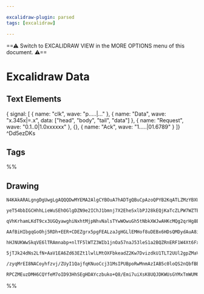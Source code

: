 ```yaml
---

excalidraw-plugin: parsed
tags: [excalidraw]

---
```

==⚠  Switch to EXCALIDRAW VIEW in the MORE OPTIONS menu of this document. ⚠==


# Excalidraw Data
## Text Elements
{ signal: [
  { name: "clk",         wave: "p.....|..." },
  { name: "Data",        wave: "x.345x|=.x", data: ["head", "body", "tail", "data"] },
  { name: "Request",     wave: "0.1..0|1.0xxxxxx" },
  {},
  { name: "Ack", wave: "1.....|01.6789" }
]} ^Dd5ezDKs

## Tags
%%
## Drawing
```compressed-json
N4KAkARALgngDgUwgLgAQQQDwMYEMA2AlgCYBOuA7hADTgQBuCpAzoQPYB2KqATLZMzYBXUtiRoIACyhQ4zZAHoFAc0JRJQgEYA6bGwC2CgF7N6hbEcK4OCtptbErHALRY8RMpWdx8Q1TdIEfARcZgRmBShcZQUebTiATmcARho6IIR9BA4oZm4AbXAwUDBSiBJuCAARYgBWBCMqgGk8/jLYREqoLCg00shMbmcAZgAGBO0ADgB2YcmAFh5pydr5

yeT54bbIGCHhhLieWuSEhOGlgDZN9e2IChJ1bmnj7X2EheSxlbPJ28kEQjKaTcZLPW7WZTBbijW7MKCkNgAawQAGE2Pg2KRKgBiZIIPF4vplTS4bCI5QIoQcYhojFYiTw6zMOC4QI5ImQABmhHw+AAyrAoRJBB4ORA4QjkQB1B6Sbh8IoCeFIhACmBC9Aiiq3SlAjjhPJoGGKiBsFnYNS7NDJUbG/oQCnCOAASWIhtQ+QAurdOeQsq7uBwhLzboR

qVhKrhamLKdT9cx3UGQyawghiNxhtMjpNhvNalsTYwWOwuGh5tNbkXWJwAHKcMQg2qrHg8BLjUPMKoZbrptCcghhW6aYTUgCiwSyOUTwfwtyEcGIuB7IKzax4owuoyzyV+JqIHERgZntwxZLT3H7+EHJuwQjhBiqS9w3BK9oouEYZAML4Avoqf7c3SYL0EjAKgrDKBwBBoPkAA6HCoKgYFQVkaCwRA2D4Ii6HUIheH4e+jBoRAcDaGRZEAD7kehq

AAfBiHIbgqGoOhj5RDh+EER+CDEZgrx5pgFEALzaJgHGLlEMHof8uDEBx6HDsQMDydAuA8ipEm4Ohnq0dQ9FIagKE8SxEAAEoIAAjkI4RQBxXFESZozaMkZGjBRLmjJgXneTRdEIUhfkMYZTHGehACCZIcYRoUQC55HaBRowuRcywJL58Gej+MaUAAKj0lRgRBUH4FJ/mMcx6GYdhNCcfZMWkfFVFkb5ellcFFXVE+dm1dFvH8bUgkiWJNWaVJUg

hHJNUKWwSkqVE6lTRAmnabp+nlTF5lWTZ3WIb1jnOa57naJ53leS1a2BQZRnERF1W4Xt6FxeRiXJal6UcJlYqcpwUB8oQRjiLwdplN9OQAGJMTyVroOhAAyAAaADiUqoFK2RNGp6FikBUBhUQkGVMEnK9JWTBQOYBB44CpboFAZpinoORqfqpABmgSaziamKAmGBB5cBBXgdT0Eemt7UxVVO2cQ9JHxQl1EQKtbXXSZbFaTVtWoDLfG5gNwmieJT

5jTJk24dNs2LfN+AaV1EA6Zd63EZt1lwlLMtOXFbkeadZ2Kw7DvizdkU1TLT2UUl2gpZMaV+xlWXgkIdPmawAPcPC1knmGCAABIAkCIGoC5RxFH+YDenQuBwHAApLoDr7QP8WSE4CwJtAwhAIBQABCpLkrGNLopiOKciPo9EhhIhslAzrdPoAqSqig/0uguL4mv4+3qQU8z5kPdko6VID3SXTkBwzKstkJNFBPW+Xzv+hgzy/KCoD4rotq1+b9vs

/zyqMrEI8NACoyhfzvj/ZUyI1QajfqKNuoCcj31MsIPUBpoRwMnmAzIAB5c0loQS2nQbfBBs8wY/QhvoKGlQ4ZIxRmjDgGNCBY0Id/TIpCch/VTkA4GN8WH6H5rjfGNMIBEyviAjBxDMg11ILjLebAKAmyPMmMRRDp6z1HNSMKsj5ETUjFo8ezBsAIl5PDbgMwJhHDbgYox+AACaTwLi1G0LMaYzjVjnB3BcNuRg2DfjQK+SA9ACDWRBMdJKpxwk

RPCZMEuzDMH6CQYfeM7oID93HhSEgHDAYczbuko+Q8/Emi7uiXsK8UQJDKWUsGYMxTmWUMGVkOJRxVCaU0qpEAYmf3Eb9CBCAcHk04NOJRkA4CBDMMIZgiNSAZP+lk4819fQhXMuGKZHBlAvhNNkXAmhgglPTggW4mFCBwDTqQDOJojInLOfaYQUB9yAz2R0sodgABWCBsC5D5FBOAABZGaCB1FbJ2ReAcCBwAAToNyYI7pgB/h/EAA=
```
%%